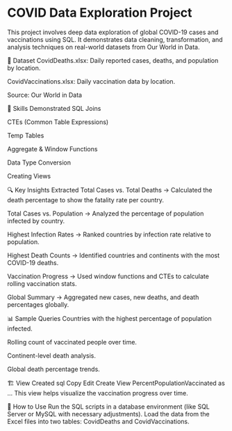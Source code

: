 # COVID Data Exploration Project
This project involves deep data exploration of global COVID-19 cases and vaccinations using SQL. It demonstrates data cleaning, transformation, and analysis techniques on real-world datasets from Our World in Data.

📂 Dataset
CovidDeaths.xlsx: Daily reported cases, deaths, and population by location.

CovidVaccinations.xlsx: Daily vaccination data by location.

Source: Our World in Data

🧠 Skills Demonstrated
SQL Joins

CTEs (Common Table Expressions)

Temp Tables

Aggregate & Window Functions

Data Type Conversion

Creating Views

🔍 Key Insights Extracted
Total Cases vs. Total Deaths
→ Calculated the death percentage to show the fatality rate per country.

Total Cases vs. Population
→ Analyzed the percentage of population infected by country.

Highest Infection Rates
→ Ranked countries by infection rate relative to population.

Highest Death Counts
→ Identified countries and continents with the most COVID-19 deaths.

Vaccination Progress
→ Used window functions and CTEs to calculate rolling vaccination stats.

Global Summary
→ Aggregated new cases, new deaths, and death percentages globally.

📊 Sample Queries
Countries with the highest percentage of population infected.

Rolling count of vaccinated people over time.

Continent-level death analysis.

Global death percentage trends.

🏗️ View Created
sql
Copy
Edit
Create View PercentPopulationVaccinated as
...
This view helps visualize the vaccination progress over time.

🚀 How to Use
Run the SQL scripts in a database environment (like SQL Server or MySQL with necessary adjustments). Load the data from the Excel files into two tables: CovidDeaths and CovidVaccinations.
